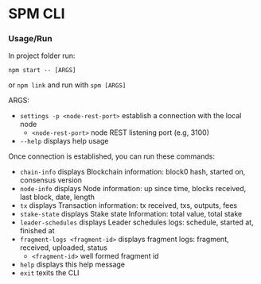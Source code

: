 # SPM CLI

### Usage/Run

In project folder run:
```console
npm start -- [ARGS]
```

or `npm link` and run with `spm [ARGS]`

ARGS:
  * `settings -p <node-rest-port>` establish a connection with the local node
    * `<node-rest-port>` node REST listening port (e.g, 3100)
  * `--help` displays help usage

Once connection is established, you can run these commands:
  * `chain-info` displays Blockchain information: block0 hash, started on, consensus version
  * `node-info` displays Node information: up since time, blocks received, last block, date, length
  * `tx` displays Transaction information: tx received, txs, outputs, fees
  * `stake-state` displays Stake state Information: total value, total stake
  * `leader-schedules` displays Leader schedules logs: schedule, started at, finished at
  * `fragment-logs <fragment-id>` displays fragment logs: fragment, received, uploaded, status
      * `<fragment-id>` well formed fragment id
  * `help` displays this help message
  * `exit` texits the CLI